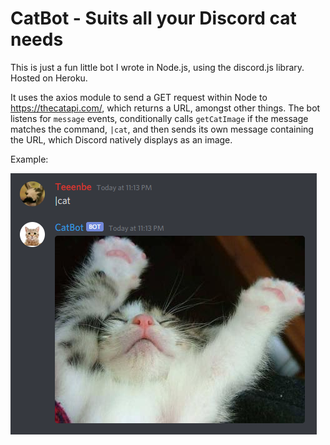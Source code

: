 # CatBot - Suits all your Discord cat needs

This is just a fun little bot I wrote in Node.js, using the discord.js library. Hosted on Heroku.

It uses the axios module to send a GET request within Node to https://thecatapi.com/, which returns a URL, amongst other things. The bot listens for `message` events, conditionally calls `getCatImage` if the message matches the command, `|cat`, and then sends its own message containing the URL, which Discord natively displays as an image.

Example:

![Example of usage](https://github.com/Teeenbe/discord-bot-catbot/blob/main/usage-example.png)
